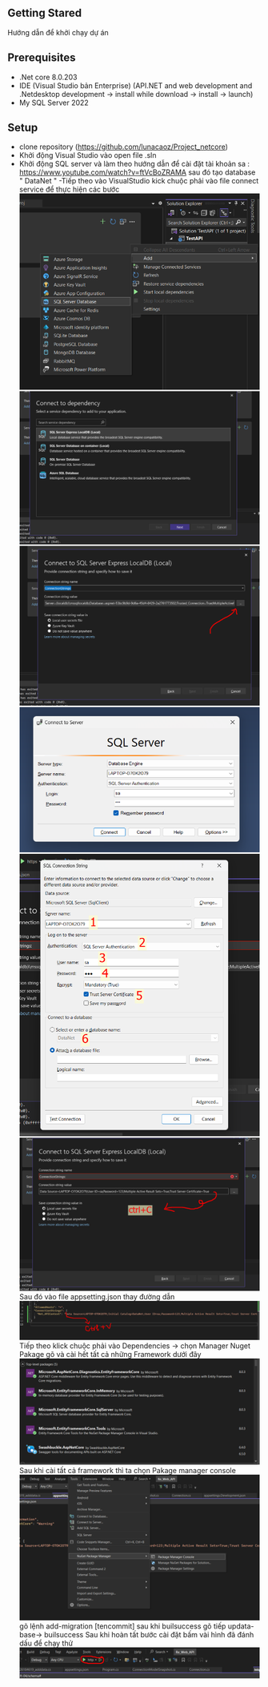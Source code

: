 ## Getting Stared
Hướng dẫn để khởi chạy dự án 

## Prerequisites
- .Net core 8.0.203
- IDE (Visual Studio bản Enterprise)
    (API.NET and web development and .Netdesktop development -> install while download -> install -> launch) 
- My SQL Server 2022

## Setup
- clone repository (https://github.com/lunacaoz/Project_netcore)
- Khởi động Visual Studio vào open file .sln
- Khởi động SQL server và làm theo hướng dẫn để cài đặt tài khoản sa : https://www.youtube.com/watch?v=ftVcBoZRAMA
sau đó tạo database " DataNet "
-Tiếp theo vào VisualStudio kick chuộc phải vào file connect service để thực hiện các bước 
    ![alt text](image.png)
    ![alt text](image-1.png)
    ![alt text](image-2.png)
    ![alt text](image-3.png)
    ![alt text](image-4.png)
    ![alt text](image-5.png)
    Sau đó vào file appsetting.json thay đường dẫn 
    ![alt text](image-6.png)
    Tiếp theo klick chuộc phải vào Dependencies
    -> chọn Manager Nuget Pakage
    gõ và cài hết tất cả những Framework dưới đây
    ![alt text](image-7.png)
    Sau khi cài tất cả framework thì ta chọn Pakage manager console
     ![alt text](image-8.png)
     gõ lệnh add-migration [tencommit]
     sau khi builsuccess
     gõ tiếp updata-base-> builsuccess
    Sau khi hoàn tất bước cài đặt bấm vài hình đã đánh dấu để chạy thử 
    ![alt text](image-10.png)

